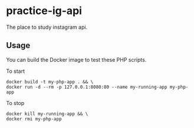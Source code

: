 # practice-ig-api
The place to study instagram api.

## Usage
You can build the Docker image to test these PHP scripts.

To start
```
docker build -t my-php-app . && \
docker run -d --rm -p 127.0.0.1:8080:80 --name my-running-app my-php-app
```

To stop
```
docker kill my-running-app && \
docker rmi my-php-app
```
